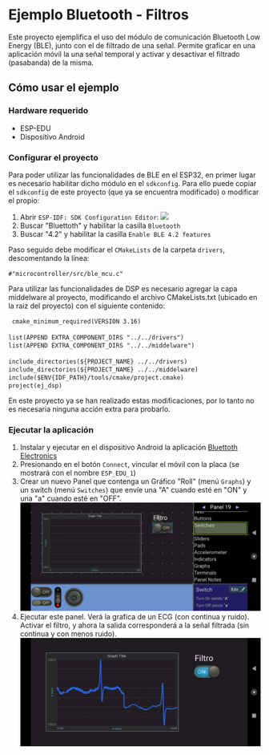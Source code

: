# Ejemplo Bluetooth - Filtros

Este proyecto ejemplifica el uso del módulo de comunicación Bluetooth Low Energy (BLE), junto con el de filtrado de una señal.
Permite graficar en una aplicación móvil la una señal temporal y activar y desactivar el filtrado (pasabanda) de la misma. 

## Cómo usar el ejemplo

### Hardware requerido
* ESP-EDU
* Dispositivo Android

### Configurar el proyecto
Para poder utilizar las funcionalidades de BLE en el ESP32, en primer lugar es necesario habilitar dicho módulo en el `sdkconfig`. Para ello puede copiar el `sdkconfig` de este proyecto (que ya se encuentra modificado) o modificar el propio: 
1. Abrir `ESP-IDF: SDK Configuration Editor`: ![](https://raw.githubusercontent.com/microsoft/vscode-icons/2ca0f3225c1ecd16537107f60f109317fcfc3eb0/icons/dark/gear.svg)    
2. Buscar "Bluettoth" y habilitar la casilla `Bluetooth`
3. Buscar "4.2" y habilitar la casilla `Enable BLE 4.2 features`

Paso seguido debe modificar el `CMakeLists` de la carpeta `drivers`, descomentando la línea:
```
#"microcontroller/src/ble_mcu.c"
```

Para utilizar las funcionalidades de DSP es necesario agregar la capa middelware al proyecto, modificando el archivo CMakeLists.txt (ubicado en la raiz del proyecto) con el siguiente contenido:
```
 cmake_minimum_required(VERSION 3.16)

list(APPEND EXTRA_COMPONENT_DIRS "../../drivers")
list(APPEND EXTRA_COMPONENT_DIRS "../../middelware")

include_directories(${PROJECT_NAME} ../../drivers)
include_directories(${PROJECT_NAME} ../../middelware)
include($ENV{IDF_PATH}/tools/cmake/project.cmake)
project(ej_dsp)
```
En este proyecto ya se han realizado estas modificaciones, por lo tanto no es necesaria ninguna acción extra para probarlo.

### Ejecutar la aplicación
1. Instalar y ejecutar en el dispositivo Android la aplicación [Bluettoth Electronics](https://play.google.com/store/apps/details?id=com.keuwl.arduinobluetooth)
2. Presionando en el botón `Connect`, vincular el móvil con la placa (se mostrará con el nombre `ESP_EDU_1`)
3. Crear un nuevo Panel que contenga un Gráfico "Roll" (menú `Graphs`) y un switch (menú `Switches`) que envíe una "A" cuando esté en "ON" y una "a" cuando esté en "OFF".
![](BLE_Filter_1.jpg)
3. Ejecutar este panel. Verá la grafica de un ECG (con continua y ruido). Activar el filtro, y ahora la salida corresponderá a la señal filtrada (sin continua y con menos ruido).
![](BLE_Filter_2.jpg)
